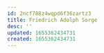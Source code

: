 ```yaml
---
id: 2ncf788z4wqpd6f36zartz3
title: Friedrich Adolph Sorge
desc: ''
updated: 1655362434731
created: 1655362434731
---
```



